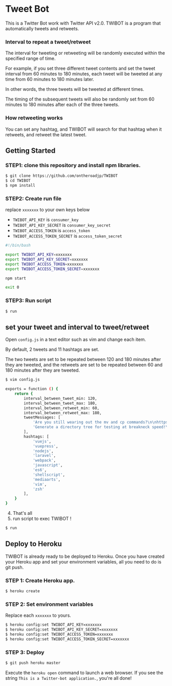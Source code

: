 # Tweet Bot

This is a Twitter Bot work with Twitter API v2.0. TWIBOT is a program that automatically tweets and retweets. 



### Interval to repeat a tweet/retweet

The interval for tweeting or retweeting will be randomly executed within the specified range of time.



For example, if you set three different tweet contents and set the tweet interval from 60 minutes to 180 minutes, each tweet will be tweeted at any time from 60 minutes to 180 minutes later.

In other words, the three tweets will be tweeted at different times.

The timing of the subsequent tweets will also be randomly set from 60 minutes to 180 minutes after each of the three tweets.



### How retweeting works

You can set any hashtag, and TWIBOT will search for that hashtag when it retweets, and retweet the latest tweet.



## Getting Started



### STEP1: clone this repository and install npm libraries.

```bash
$ git clone https://github.com/ontheroadjp/TWIBOT
$ cd TWIBOT
$ npm install
```



### STEP2: Create run file

replace ``xxxxxxx`` to your own keys below

- ``TWIBOT_API_KEY`` is ``consumer_key``
- ``TWIBOT_API_KEY_SECRET`` is ``consumer_key_secret``
- ``TWIBOT_ACCESS_TOKEN`` is ``access_token``
- ``TWIBOT_ACCESS_TOKEN_SECRET`` is ``access_token_secret``

```bash
#!/bin/bash

export TWIBOT_API_KEY=xxxxxxx
export TWIBOT_API_KEY_SECRET=xxxxxxx
export TWIBOT_ACCESS_TOKEN=xxxxxxx
export TWIBOT_ACCESS_TOKEN_SECRET=xxxxxxx

npm start

exit 0
```



### STEP3: Run script

```bash
$ run
```



## set your tweet and interval to tweet/retweet

Open ``config.js`` in a text editor such as vim and change each item.

By default, 2 tweets and 11 hashtags are set.

The two tweets are set to be repeated between 120 and 180 minutes after they are tweeted, and the retweets are set to be repeated between 60 and 180 minutes after they are tweeted.

```bash
$ vim config.js

exports = function () {
    return {
        interval_between_tweet_min: 120,
        interval_between_tweet_max: 180,
        interval_between_retweet_min: 60,
        interval_between_retweet_max: 180,
        tweetMessages: [
            'Are you still wearing out the mv and cp commands?\n\nhttps://ontheroadjp.github.io/Shell-Stash/\n\n#shell #Linux #shell #shellscript #100DaysOfCode',
            'Generate a directory tree for testing at breakneck speed!\n\nhttps://ontheroadjp.github.io/dammy/\n\n#100DaysOfCode #programmer'
        ],
        hashtags: [
            'vuejs',
            'vuepress',
            'nodejs',
            'laravel',
            'webpack',
            'javascript',
            'es6',
            'shellscript',
            'mediaarts',
            'vim',
            'zsh'
        ],
    }
}
```

4. That's all
5. run script to exec TWIBOT !

```bash
$ run
```



## Deploy to Heroku

TWIBOT is already ready to be deployed to Heroku. Once you have created your Heroku app and set your environment variables, all you need to do is git push.

### STEP 1: Create Heroku app.

```bash
$ heroku create
```

### STEP 2: Set environment variables

Replace each ``xxxxxxx`` to yours. 

```bash
$ heroku config:set TWIBOT_API_KEY=xxxxxxx
$ heroku config:set TWIBOT_API_KEY_SECRET=xxxxxxx
$ heroku config:set TWIBOT_ACCESS_TOKEN=xxxxxxx
$ heroku config:set TWIBOT_ACCESS_TOKEN_SECRET=xxxxxxx
```

### STEP 3: Deploy

```bash
$ git push heroku master
```

Execute the ``heroku open`` command to launch a web browser. If you see the string ``This is a Twitter-bot application.``, you're all done!
